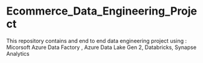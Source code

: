 # Ecommerce_Data_Engineering_Project
This repository contains and end to end data engineering project using : Micorsoft Azure Data Factory , Azure Data Lake Gen 2, Databricks, Synapse Analytics 
